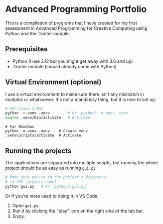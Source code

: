 # Advanced Programming Portfolio

This is a compilation of programs that I have created for my first assessment in Advanced Programming for Creative Computing using Python and the Tkinter module.

## Prerequisites

- Python (I use 3.12 but you might get away with 3.6 and up)
- Tkinter module (should already come with Python)

## Virtual Environment (optional)

I use a virtual environment to make sure there isn't any mismatch in modules or whatsoever. It's not a mandatory thing, but it is nice to set up.

```bash
# For Linux & Mac
python -m venv .venv        # Or `python3 -m venv .venv`
source .venv/bin/activate   # Activate

```
```pwsh
# For Windows
python -m venv .venv    # Create venv
.venv\Scripts\activate  # Activate
```

## Running the projects

The applications are separated into multiple scripts, but running the whole project should be as easy as running `gui.py`

```bash
# Make sure you're in the project's directory:
# cd [0X--project-name]
python gui.py   # Or `python3 gui.py`
```

Or if you're more used to doing it in VS Code:

1. Open `gui.py`.
2. Run it by clicking the "play" icon on the right side of the tab bar.
3. Enjoy.
